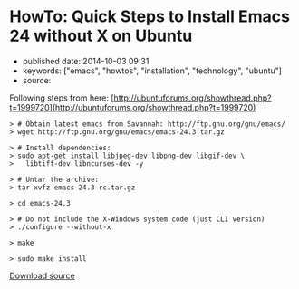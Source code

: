 # HowTo: Quick Steps to Install Emacs 24 without X on Ubuntu

- published date: 2014-10-03 09:31
- keywords: ["emacs", "howtos", "installation", "technology", "ubuntu"]
- source: 


Following steps from here: [http://ubuntuforums.org/showthread.php?t=1999720](http://ubuntuforums.org/showthread.php?t=1999720)

```console linenos
> # Obtain latest emacs from Savannah: http://ftp.gnu.org/gnu/emacs/
> wget http://ftp.gnu.org/gnu/emacs/emacs-24.3.tar.gz 

> # Install dependencies:
> sudo apt-get install libjpeg-dev libpng-dev libgif-dev \
>   libtiff-dev libncurses-dev -y 

> # Untar the archive:
> tar xvfz emacs-24.3-rc.tar.gz

> cd emacs-24.3

> # Do not include the X-Windows system code (just CLI version)
> ./configure --without-x

> make

> sudo make install
```

[Download source](/downloads/install-emacs-24-without-x-on-ubuntu.txt)

